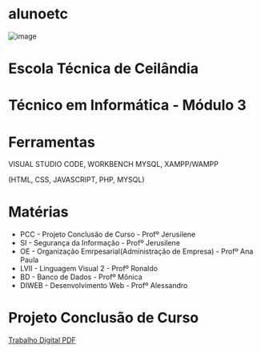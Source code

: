 # alunoetc
![image](https://github.com/sisedusiqueira/alunoetc/assets/138258723/0cc0f97e-27b8-477e-b177-111d153c55d8)

# Escola Técnica de Ceilândia 
# Técnico em Informática - Módulo 3

# Ferramentas

VISUAL STUDIO CODE, WORKBENCH MYSQL, XAMPP/WAMPP

(HTML, CSS, JAVASCRIPT, PHP, MYSQL)

# Matérias
- PCC - Projeto Conclusão de Curso - Profº Jerusilene
- SI - Segurança da Informação - Profº  Jerusilene
- OE - Organização Emrpesarial(Administração de Empresa) - Profº Ana Paula
- LVII - Linguagem Visual 2 - Profº Ronaldo
- BD - Banco de Dados - Profº Mônica
- DIWEB - Desenvolvimento Web - Profº Alessandro 

# Projeto Conclusão de Curso 

[Trabalho Digital PDF]()
